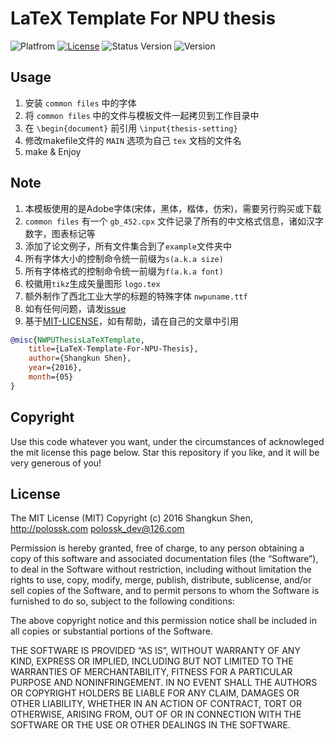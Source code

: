 # LaTeX Template For NPU thesis
![Platfrom](https://img.shields.io/badge/Platfrom%20TeXLive-2016-3D6117.svg)
[![License](https://img.shields.io/badge/license-MIT-blue.svg)](LICENSE)
![Status](https://img.shields.io/badge/status-complete-brightgreen.svg)
Version ![Version](https://img.shields.io/badge/version-v1.2.0-brightgreen.svg)

## Usage
1. 安装 `common files` 中的字体
2. 将 `common files` 中的文件与模板文件一起拷贝到工作目录中
3. 在 `\begin{document}` 前引用 `\input{thesis-setting}`
4. 修改makefile文件的 `MAIN` 选项为自己 `tex` 文档的文件名
5. make & Enjoy

## Note
1. 本模板使用的是Adobe字体(宋体，黑体，楷体，仿宋)，需要另行购买或下载
2. `common files` 有一个 `gb_452.cpx` 文件记录了所有的中文格式信息，诸如汉字数字，图表标记等
3. 添加了论文例子，所有文件集合到了`example`文件夹中
4. 所有字体大小的控制命令统一前缀为`s(a.k.a size)`
5. 所有字体格式的控制命令统一前缀为`f(a.k.a font)`
6. 校徽用`tikz`生成矢量图形 `logo.tex`
7. 额外制作了西北工业大学的标题的特殊字体 `nwpuname.ttf`
8. 如有任何问题，请发[issue](https://github.com/polossk/LeTeX-Template-For-NPU-Thesis/issues/new)
9. 基于[MIT-LICENSE](LICENSE)，如有帮助，请在自己的文章中引用
```bibtex
@misc{NWPUThesisLaTeXTemplate,
    title={LaTeX-Template-For-NPU-Thesis},
    author={Shangkun Shen},
    year={2016},
    month={05}
}
```

## Copyright
Use this code whatever you want, under the circumstances of acknowleged the
mit license this page below. Star this repository if you like, and it will
be very generous of you!

## License
The MIT License (MIT)
Copyright (c) 2016 Shangkun Shen, http://polossk.com <polossk_dev@126.com>

Permission is hereby granted, free of charge, to any person obtaining a copy
of this software and associated documentation files (the “Software”), to deal
in the Software without restriction, including without limitation the rights
to use, copy, modify, merge, publish, distribute, sublicense, and/or sell
copies of the Software, and to permit persons to whom the Software is
furnished to do so, subject to the following conditions:

The above copyright notice and this permission notice shall be included in
all copies or substantial portions of the Software.

THE SOFTWARE IS PROVIDED “AS IS”, WITHOUT WARRANTY OF ANY KIND, EXPRESS OR
IMPLIED, INCLUDING BUT NOT LIMITED TO THE WARRANTIES OF MERCHANTABILITY,
FITNESS FOR A PARTICULAR PURPOSE AND NONINFRINGEMENT. IN NO EVENT SHALL THE
AUTHORS OR COPYRIGHT HOLDERS BE LIABLE FOR ANY CLAIM, DAMAGES OR OTHER
LIABILITY, WHETHER IN AN ACTION OF CONTRACT, TORT OR OTHERWISE, ARISING FROM,
OUT OF OR IN CONNECTION WITH THE SOFTWARE OR THE USE OR OTHER DEALINGS IN
THE SOFTWARE.
